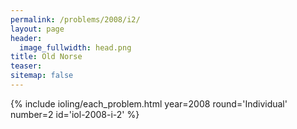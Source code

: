 ```yaml
---
permalink: /problems/2008/i2/
layout: page
header:
  image_fullwidth: head.png
title: Old Norse
teaser: 
sitemap: false
---
```


{% include ioling/each_problem.html year=2008 round='Individual' number=2 id='iol-2008-i-2' %}